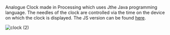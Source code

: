 Analogue Clock made in Processing which uses Jthe Java programming language.
The needles of the clock are controlled via the time on the device on which the clock is displayed.
The JS version can be found [here](https://www.khanacademy.org/computer-programming/analogue-clock/6669260049399808).

![clock (2)](https://user-images.githubusercontent.com/116943667/224417210-a03d7255-0bd1-418b-a730-ed5980c2009e.png)

